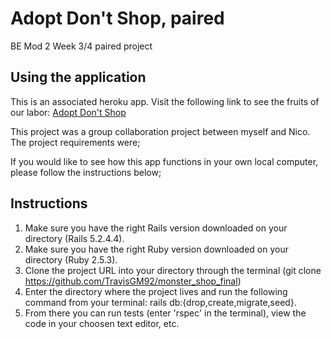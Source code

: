# Adopt Don't Shop, paired
BE Mod 2 Week 3/4 paired project

## Using the application

This is an associated heroku app. Visit the following link to see the fruits of our labor:
[Adopt Don't Shop](https://rocky-bastion-37919.herokuapp.com/)


This project was a group collaboration project between myself and Nico. The project requirements were;

If you would like to see how this app functions in your own local computer, please follow the instructions below;

## Instructions

1. Make sure you have the right Rails version downloaded on your directory (Rails 5.2.4.4).
2. Make sure you have the right Ruby version downloaded on your directory (Ruby 2.5.3).
3. Clone the project URL into your directory through the terminal (git clone https://github.com/TravisGM92/monster_shop_final)
4. Enter the directory where the project lives and run the following command from your terminal: rails db:{drop,create,migrate,seed}.
5. From there you can run tests (enter 'rspec' in the terminal), view the code in your choosen text editor, etc.
